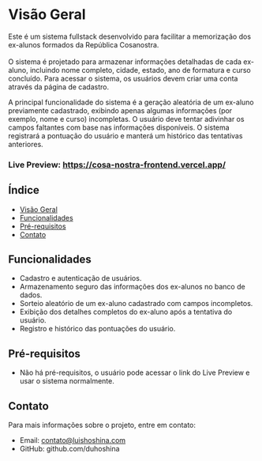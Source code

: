 # Visão Geral

Este é um sistema fullstack desenvolvido para facilitar a memorização dos ex-alunos formados da República Cosanostra. <br><br> O sistema é projetado para armazenar informações detalhadas de cada ex-aluno, incluindo nome completo, cidade, estado, ano de formatura e curso concluído. Para acessar o sistema, os usuários devem criar uma conta através da página de cadastro.

A principal funcionalidade do sistema é a geração aleatória de um ex-aluno previamente cadastrado, exibindo apenas algumas informações (por exemplo, nome e curso) incompletas. O usuário deve tentar adivinhar os campos faltantes com base nas informações disponíveis. O sistema registrará a pontuação do usuário e manterá um histórico das tentativas anteriores.
### Live Preview: https://cosa-nostra-frontend.vercel.app/

## Índice

- [Visão Geral](#visão-geral)
- [Funcionalidades](#funcionalidades)
- [Pré-requisitos](#pré-requisitos)
- [Contato](#contato)

## Funcionalidades

- Cadastro e autenticação de usuários.
- Armazenamento seguro das informações dos ex-alunos no banco de dados.
- Sorteio aleatório de um ex-aluno cadastrado com campos incompletos.
- Exibição dos detalhes completos do ex-aluno após a tentativa do usuário.
- Registro e histórico das pontuações do usuário.

## Pré-requisitos

- Não há pré-requisitos, o usuário pode acessar o link do Live Preview e usar o sistema normalmente.

## Contato

Para mais informações sobre o projeto, entre em contato:

- Email: contato@luishoshina.com
- GitHub: github.com/duhoshina
